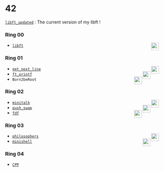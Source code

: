 # 42

[`libft_updated`](../../tree/libft_updated) : The current version of my libft !

### Ring 00  
* [`libft`](../../tree/libft) <picture><img height="25" align="right" src="https://img.shields.io/badge/Moulinette-125%25-success"/></picture>

### Ring 01
* [`get_next_line`](../../tree/get_next_line) <a href="#"><img height="25" align="right" src="https://img.shields.io/badge/Moulinette-125%25-success"/><a/>
* [`ft_printf`](../../tree/ft_printf) <a href="#"><img height="25" align="right" src="https://img.shields.io/badge/Moulinette-100%25-success"/><a/>
* `Born2beRoot` <a href="#"><img height="25" align="right" src="https://img.shields.io/badge/110%25-success"/><a/>

### Ring 02
* [`minitalk`](../../tree/minitalk) <a href="#"><img height="25" align="right" src="https://img.shields.io/badge/125%25-success"/><a/>
* [`push_swap`](../../tree/push_swap) <a href="#"><img height="25" align="right" src="https://img.shields.io/badge/125%25-success"/><a/>
* [`fdf`](../../tree/fdf) <a href="#"><img height="25" align="right" src="https://img.shields.io/badge/125%25-success"/><a/>

### Ring 03
* [`philosophers`](../../tree/philosophers) <a href="#"><img height="25" align="right" src="https://img.shields.io/badge/100%25-success"/><a/>
* [`minishell`](../../tree/minishell) <a href="#"><img height="25" align="right" src="https://img.shields.io/badge/101%25-success"/><a/>

### Ring 04
* [`CPP`](../../tree/CPP)
